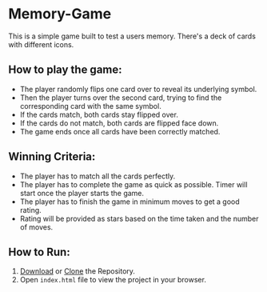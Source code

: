 # Memory-Game

This is a simple game built to test a users memory. There's a deck of cards with different icons. 

## How to play the game:

* The player randomly flips one card over to reveal its underlying symbol.
* Then the player turns over the second card, trying to find the corresponding card with the same symbol.
* If the cards match, both cards stay flipped over.
* If the cards do not match, both cards are flipped face down.
* The game ends once all cards have been correctly matched.

## Winning Criteria:

* The player has to match all the cards perfectly.
* The player has to complete the game as quick as possible. Timer will start once the player starts the game.
* The player has to finish the game in minimum moves to get a good rating.
* Rating will be provided as stars based on the time taken and the number of moves.

## How to Run:
1. [Download]() or [Clone](https://github.com/nithya693/Memory-Game.git) the Repository.
2. Open `index.html` file to view the project in your browser.
